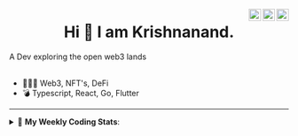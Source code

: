 <a href="https://twitter.com/incrypto32" target="_blank" rel="nofollow"><img align="right" alt="Pratik's Twitter" width="22px" src="https://cdn.jsdelivr.net/npm/simple-icons@v3/icons/twitter.svg" /></a><a href="https://www.linkedin.com/in/incrypto32" target="_blank" rel="nofollow"><img align="right" alt="Pratik's Linkdein" width="22px" src="https://cdn.jsdelivr.net/npm/simple-icons@v3/icons/linkedin.svg" /></a><a href="https://www.instagram.com/incrypto32" target="_blank" rel="nofollow"><img align="right" alt="Insta" width="22px" src="https://cdn.jsdelivr.net/npm/simple-icons@v3/icons/instagram.svg" /></a>

<center><h1> Hi 👋 I am Krishnanand. </h1></center>
A Dev exploring the open web3 lands

 <br /> 
 <br /> 

 
- 👨🏽‍💻  Web3, NFT's, DeFi
- 💣  Typescript, React, Go, Flutter
<!-- - 🌐 Visit my [porfolio website](https://incrypt32.github.io/) for complete background and contact. -->


---


<details> 
 <summary>🤖 <b>My Weekly Coding Stats</b>: </summary>
<br>

<!--START_SECTION:waka-->

```text
Rust         11 hrs 7 mins   ██████████████▒░░░░░░░░░░   57.57 %
TypeScript   5 hrs 8 mins    ██████▓░░░░░░░░░░░░░░░░░░   26.64 %
TOML         1 hr 20 mins    █▓░░░░░░░░░░░░░░░░░░░░░░░   06.91 %
JSON         40 mins         █░░░░░░░░░░░░░░░░░░░░░░░░   03.49 %
SQL          18 mins         ▒░░░░░░░░░░░░░░░░░░░░░░░░   01.63 %
YAML         11 mins         ▒░░░░░░░░░░░░░░░░░░░░░░░░   01.02 %
```

<!--END_SECTION:waka-->

</details>


